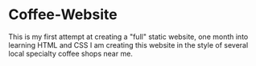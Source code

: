 # Coffee-Website

This is my first attempt at creating a "full" static website, one month into learning HTML and CSS
I am creating this website in the style of several local specialty coffee shops near me.

 

